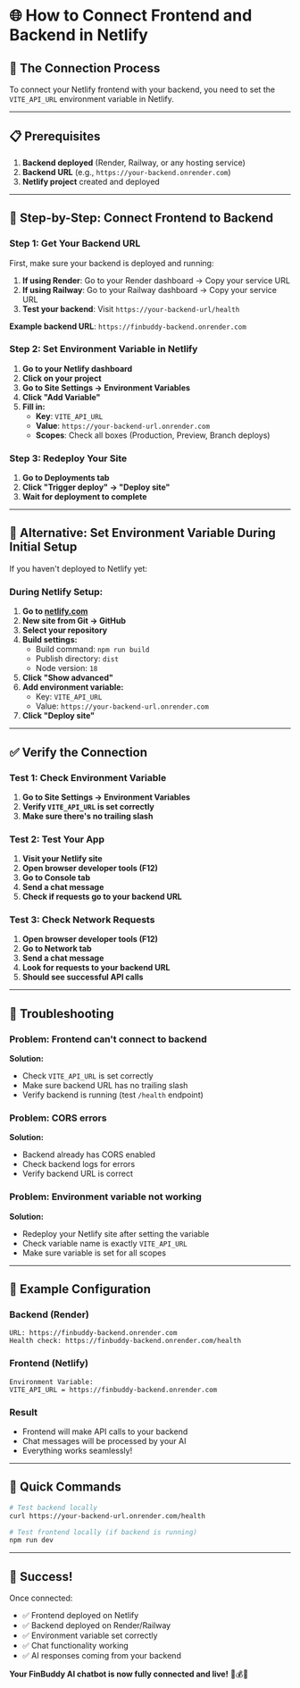 # 🌐 How to Connect Frontend and Backend in Netlify

## 🔗 The Connection Process

To connect your Netlify frontend with your backend, you need to set the `VITE_API_URL` environment variable in Netlify.

---

## 📋 Prerequisites

1. **Backend deployed** (Render, Railway, or any hosting service)
2. **Backend URL** (e.g., `https://your-backend.onrender.com`)
3. **Netlify project** created and deployed

---

## 🚀 Step-by-Step: Connect Frontend to Backend

### Step 1: Get Your Backend URL

First, make sure your backend is deployed and running:

1. **If using Render**: Go to your Render dashboard → Copy your service URL
2. **If using Railway**: Go to your Railway dashboard → Copy your service URL
3. **Test your backend**: Visit `https://your-backend-url/health`

**Example backend URL**: `https://finbuddy-backend.onrender.com`

### Step 2: Set Environment Variable in Netlify

1. **Go to your Netlify dashboard**
2. **Click on your project**
3. **Go to Site Settings → Environment Variables**
4. **Click "Add Variable"**
5. **Fill in:**
   - **Key**: `VITE_API_URL`
   - **Value**: `https://your-backend-url.onrender.com`
   - **Scopes**: Check all boxes (Production, Preview, Branch deploys)

### Step 3: Redeploy Your Site

1. **Go to Deployments tab**
2. **Click "Trigger deploy" → "Deploy site"**
3. **Wait for deployment to complete**

---

## 🔧 Alternative: Set Environment Variable During Initial Setup

If you haven't deployed to Netlify yet:

### During Netlify Setup:
1. **Go to [netlify.com](https://netlify.com)**
2. **New site from Git → GitHub**
3. **Select your repository**
4. **Build settings:**
   - Build command: `npm run build`
   - Publish directory: `dist`
   - Node version: `18`
5. **Click "Show advanced"**
6. **Add environment variable:**
   - Key: `VITE_API_URL`
   - Value: `https://your-backend-url.onrender.com`
7. **Click "Deploy site"**

---

## ✅ Verify the Connection

### Test 1: Check Environment Variable
1. **Go to Site Settings → Environment Variables**
2. **Verify `VITE_API_URL` is set correctly**
3. **Make sure there's no trailing slash**

### Test 2: Test Your App
1. **Visit your Netlify site**
2. **Open browser developer tools (F12)**
3. **Go to Console tab**
4. **Send a chat message**
5. **Check if requests go to your backend URL**

### Test 3: Check Network Requests
1. **Open browser developer tools (F12)**
2. **Go to Network tab**
3. **Send a chat message**
4. **Look for requests to your backend URL**
5. **Should see successful API calls**

---

## 🔧 Troubleshooting

### Problem: Frontend can't connect to backend
**Solution:**
- Check `VITE_API_URL` is set correctly
- Make sure backend URL has no trailing slash
- Verify backend is running (test `/health` endpoint)

### Problem: CORS errors
**Solution:**
- Backend already has CORS enabled
- Check backend logs for errors
- Verify backend URL is correct

### Problem: Environment variable not working
**Solution:**
- Redeploy your Netlify site after setting the variable
- Check variable name is exactly `VITE_API_URL`
- Make sure variable is set for all scopes

---

## 🎯 Example Configuration

### Backend (Render)
```
URL: https://finbuddy-backend.onrender.com
Health check: https://finbuddy-backend.onrender.com/health
```

### Frontend (Netlify)
```
Environment Variable:
VITE_API_URL = https://finbuddy-backend.onrender.com
```

### Result
- Frontend will make API calls to your backend
- Chat messages will be processed by your AI
- Everything works seamlessly!

---

## 🚀 Quick Commands

```bash
# Test backend locally
curl https://your-backend-url.onrender.com/health

# Test frontend locally (if backend is running)
npm run dev
```

---

## 🎉 Success!

Once connected:
- ✅ Frontend deployed on Netlify
- ✅ Backend deployed on Render/Railway
- ✅ Environment variable set correctly
- ✅ Chat functionality working
- ✅ AI responses coming from your backend

**Your FinBuddy AI chatbot is now fully connected and live!** 🎉💰🤖





